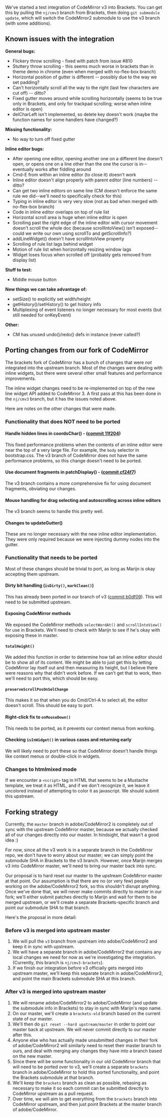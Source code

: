 We've started a test integration of CodeMirror v3 into Brackets. You can get this by pulling the `nj/cmv3` branch from Brackets, then doing `git submodule update`, which will switch the CodeMirror2 submodule to use the v3 branch (with some additions).

## Known issues with the integration

**General bugs:**
* Flickery throw scrolling - fixed with patch from issue #810
* Stuttery throw scrolling - this seems much worse in brackets than in theme demo in chrome (even when merged with no-flex-box branch)
* Horizontal position of gutter is different -- possibly due to the way we set padding?
* Can't horizontally scroll all the way to the right (last few characters are cut off) -- ditto?
* Fixed gutter moves around while scrolling horizontally (seems to be true only in Brackets, and only for trackpad scrolling; worse when inline editor is open)
* delCharLeft isn't implemented, so delete key doesn't work (maybe the function names for some handlers have changed?)

**Missing functionality:**
* No way to turn off fixed gutter

**Inline editor bugs:**
* After opening one editor, opening another one on a different line doesn't open, or opens one on a line other than the one the cursor is in--eventually works after fiddling around
* Cmd-E from within an inline editor (to close it) doesn't work
* Inline editor doesn't align properly with parent editor (line numbers) -- ditto?
* Can get two inline editors on same line (CM doesn't enforce the same rule we did--we'll need to specifically check for this)
* Typing in inline editor is very very slow (not as bad when merged with no-flex-box branch)
* Code in inline editor overlaps on top of rule list
* Horizontal scroll area is huge when inline editor is open
* Scrolling past the right edge of the inline editor with cursor movement doesn't scroll the whole doc (because scrollIntoView() isn't exposed--could we write our own using scrollTo and getScrollInfo?)
* addLineWidget() doesn't have scrollIntoView property
* Scrolling of rule list lags behind widget
* Motion of rule list when horizontally resizing window lags
* Widget loses focus when scrolled off (probably gets removed from display list)

**Stuff to test:**
* Middle mouse button

**New things we can take advantage of:**
* setSize() to explicitly set width/height
* getHistory()/setHistory() to get history info
* Multiplexing of event listeners no longer necessary for most events (but still needed for onKeyEvent)

**Other:**
* CM has unused undo()/redo() defs in instance (never called?)

## Porting changes from our fork of CodeMirror

The brackets fork of CodeMirror has a bunch of changes that were _not_ integrated into the upstream branch. Most of the changes were dealing with inline widgets, but there were several other small features and performance improvements. 

The inline widget changes need to be re-implemented on top of the new line widget API added to CodeMirror 3. A first pass at this has been done in the `nj/cmv3` branch, but it has the issues noted above.

Here are notes on the other changes that were made.

### Functionality that does NOT need to be ported

#### Handle hidden lines in coordsChar() - ([commit 11f204](https://github.com/adobe/CodeMirror2/commit/11f2041529d798f9a916be2f146edf165c2b5434))

This fixed performance problems when the contents of an inline editor were near the top of a very large file. For example, the `body` selector in bootstrap.css. The v3 branch of CodeMirror does not have the same performance problems, so this change doesn't need to be ported.

#### Use document fragments in patchDisplay() - ([commit cf24f7](https://github.com/adobe/CodeMirror2/commit/cf24f7240b3bf7edb63cf9f4a625f5c16dff7620))
The v3 branch contains a more comprehensive fix for using document fragments, obviating our changes.

#### Mouse handling for drag selecting and autoscrolling across inline editors
The v3 branch seems to handle this pretty well.

#### Changes to updateGutter()
These are no longer necessary with the new inline editor implementation. They were only required because we were injecting dummy nodes into the gutter.

### Functionality that needs to be ported

Most of these changes should be trivial to port, as long as Marijn is okay accepting them upstream.

#### Dirty bit handling (`isDirty()`, `markClean()`)
This has already been ported in our branch of v3 ([commit b0df09](https://github.com/adobe/CodeMirror2/commit/b0df0929bb0e150390012e1de346730af9a5d9bb)). This will need to be submitted upstream.

#### Exposing CodeMirror methods
We exposed the CodeMirror methods `selectWordAt()` and `scrollIntoView()` for use in Brackets. We'll need to check with Marijn to see if he's okay with exposing these in master.

#### `totalHeight()`
We added this function in order to determine how tall an inline editor should be to show all of its content. We might be able to just get this by letting CodeMirror lay itself out and then measuring its height, but I believe there were reasons why that didn't work before. If we can't get that to work, then we'll need to port this, which should be easy.

#### `preserveScrollPosOnSelChange`
This makes it so that when you do Cmd/Ctrl-A to select all, the editor doesn't scroll. This should be easy to port.

#### Right-click fix to `onMouseDown()`
This needs to be ported, as it prevents our context menus from working.

#### Checking `isInWidget()` in various cases and returning early
We will likely need to port these so that CodeMirror doesn't handle things like context menus or double-click in widgets.

### Changes to htmlmixed mode
If we encounter a `<script>` tag in HTML that seems to be a Mustache template, we treat it as HTML, and if we don't recognize it, we leave it uncolored instead of attempting to color it as javascript. We should submit this upstream.

## Forking strategy

Currently, the `master` branch in adobe/CodeMirror2 is completely out of sync with the upstream CodeMirror master, because we actually checked all of our changes directly into our master. In hindsight, that wasn't a good idea :)

For now, since all the v3 work is in a separate branch in the CodeMirror repo, we don't have to worry about our master; we can simply point the submodule SHA in Brackets to the v3 branch. However, once Marijn merges v3 into CodeMirror master, we'll need to bring our master back into sync.

Our proposal is to hard reset our master to the upstream CodeMirror master at that point. Our assumption is that there are no (or very few) people working on the adobe/CodeMirror2 fork, so this shouldn't disrupt anything. Once we've done that, we will never make commits directly to master in our fork; we'll either submit patches directly to Marijn and wait for them to be merged upstream, or we'll create a separate Brackets-specific branch and point our submodule SHA to that branch.

Here's the proposal in more detail:

### Before v3 is merged into upstream master

1. We will pull the `v3` branch from upstream into adobe/CodeMirror2 and keep it in sync with upstream.
2. We will have a separate branch in adobe/CodeMirror2 that contains any local changes we need for now as we're investigating the integration. (Currently, this branch is `nj/cmv3-brackets`).
3. If we finish our integration before v3 officially gets merged into upstream master, we'll keep this separate branch in adobe/CodeMirror2, and point the main Brackets submodule SHA at this branch.

### After v3 is merged into upstream master

1. We will rename adobe/CodeMirror2 to adobe/CodeMirror (and update the submodule info in Brackets) to stay in sync with Marijn's repo name.
2. On our master, we'll create a `brackets-old` branch based on the current state of our master.
3. We'll then do `git reset --hard upstream/master` in order to point our master back at upstream. We will never commit directly to our master after this.
4. Anyone else who has actually made unsubmitted changes in their fork of adobe/CodeMirror2 will similarly need to reset their master branch to ours, and deal with merging any changes they have into a branch based on the new master.
5. Since there will be some functionality in our old CodeMirror branch that will need to be ported over to v3, we'll create a separate `brackets` branch in adobe/CodeMirror to hold this ported functionality, and point the Brackets submodule at that branch.
6. We'll keep the `brackets` branch as clean as possible, rebasing as necessary to make it so each commit can be submitted directly to CodeMirror upstream as a pull request.
7. Over time, we will aim to get everything from the `brackets` branch into CodeMirror upstream, and then just point Brackets at the master branch of adobe/CodeMirror.